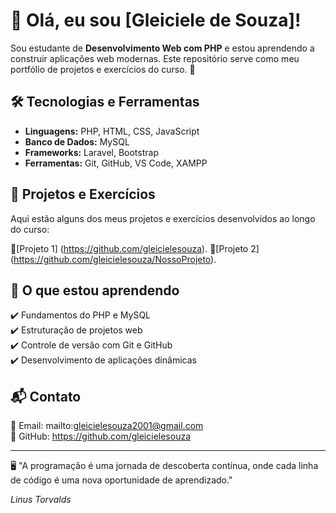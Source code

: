 # 🐧 Olá, eu sou [Gleiciele de Souza]!

Sou estudante de **Desenvolvimento Web com PHP** e estou aprendendo a construir aplicações web modernas. Este repositório serve como meu portfólio de projetos e exercícios do curso. 🚀

## 🛠️ Tecnologias e Ferramentas
- **Linguagens:** PHP, HTML, CSS, JavaScript
- **Banco de Dados:** MySQL
- **Frameworks:** Laravel, Bootstrap
- **Ferramentas:** Git, GitHub, VS Code, XAMPP

## 📌 Projetos e Exercícios
Aqui estão alguns dos meus projetos e exercícios desenvolvidos ao longo do curso:

🔹[Projeto 1] (https://github.com/gleicielesouza).
🔹[Projeto 2] (https://github.com/gleicielesouza/NossoProjeto).


## 📖 O que estou aprendendo
✔️ Fundamentos do PHP e MySQL  
✔️ Estruturação de projetos web  
✔️ Controle de versão com Git e GitHub  
✔️ Desenvolvimento de aplicações dinâmicas  

## 📬 Contato
📧 Email: mailto:gleicielesouza2001@gmail.com  
🔗 GitHub: https://github.com/gleicielesouza

---
🖥️ "A programação é uma jornada de descoberta contínua, onde cada linha de código é uma nova oportunidade de aprendizado."

*Linus Torvalds*
